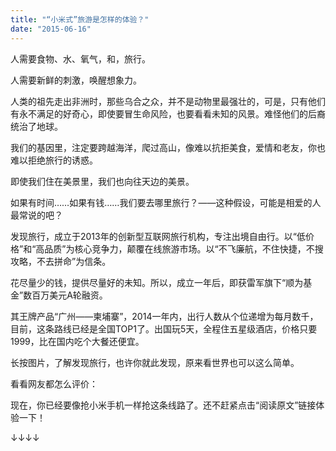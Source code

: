```yaml
---
title: "“小米式”旅游是怎样的体验？"
date: "2015-06-16"
---
```


人需要食物、水、氧气，和，旅行。

人需要新鲜的刺激，唤醒想象力。

人类的祖先走出非洲时，那些乌合之众，并不是动物里最强壮的，可是，只有他们有永不满足的好奇心，即使要冒生命风险，也要看看未知的风景。难怪他们的后裔统治了地球。

我们的基因里，注定要跨越海洋，爬过高山，像难以抗拒美食，爱情和老友，你也难以拒绝旅行的诱惑。

即使我们住在美景里，我们也向往天边的美景。

如果有时间……如果有钱……我们要去哪里旅行？——这种假设，可能是相爱的人最常说的吧？

发现旅行，成立于2013年的创新型互联网旅行机构，专注出境自由行。以“低价格”和“高品质”为核心竞争力，颠覆在线旅游市场。以“不飞廉航，不住快捷，不搜攻略，不去拼命”为信条。

花尽量少的钱，提供尽量好的未知。所以，成立一年后，即获雷军旗下“顺为基金”数百万美元A轮融资。

其王牌产品“广州——柬埔寨”，2014一年内，出行人数从个位递增为每月数千，目前，这条路线已经是全国TOP1了。出国玩5天，全程住五星级酒店，价格只要1999，比在国内吃个大餐还便宜。

长按图片，了解发现旅行，也许你就此发现，原来看世界也可以这么简单。

  

看看网友都怎么评价：

  
  

现在，你已经要像抢小米手机一样抢这条线路了。还不赶紧点击“阅读原文”链接体验一下！

↓↓↓↓

